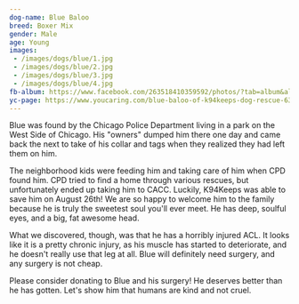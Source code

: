 ```yaml
---
dog-name: Blue Baloo
breed: Boxer Mix
gender: Male
age: Young
images:
 - /images/dogs/blue/1.jpg
 - /images/dogs/blue/2.jpg
 - /images/dogs/blue/3.jpg
 - /images/dogs/blue/4.jpg
fb-album: https://www.facebook.com/263518410359592/photos/?tab=album&album_id=1250097118368378
yc-page: https://www.youcaring.com/blue-baloo-of-k94keeps-dog-rescue-635786
---
```

Blue was found by the Chicago Police Department living in a park on the West Side of Chicago. His "owners" dumped him there one day and came back the next to take of his collar and tags when they realized they had left them on him. 

The neighborhood kids were feeding him and taking care of him when CPD found him. CPD tried to find a home through various rescues, but unfortunately ended up taking him to CACC. Luckily, K94Keeps was able to save him on August 26th! We are so happy to welcome him to the family because he is truly the sweetest soul you'll ever meet. He has deep, soulful eyes, and a big, fat awesome head.

What we discovered, though, was that he has a horribly injured ACL. It looks like it is a pretty chronic injury, as his muscle has started to deteriorate, and he doesn't really use that leg at all. Blue will definitely need surgery, and any surgery is not cheap. 

Please consider donating to Blue and his surgery! He deserves better than he has gotten. Let's show him that humans are kind and not cruel.
